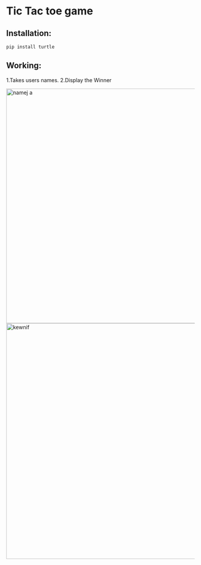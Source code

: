 # Tic Tac toe game
## Installation:
```bash
pip install turtle
```
## Working:
1.Takes users names.
2.Display the Winner

<img width="591" height="626" alt="namej a" src="https://github.com/user-attachments/assets/fc38313b-fa55-4c36-9e40-71a55c42a541" />
<img width="597" height="629" alt="kewnif" src="https://github.com/user-attachments/assets/f4e4e0a5-71f9-4631-b167-81320501d66f" />

